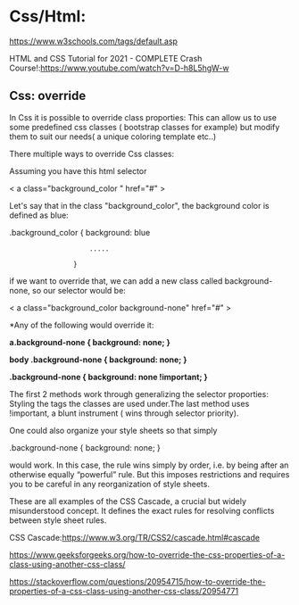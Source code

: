 
# Css/Html:

https://www.w3schools.com/tags/default.asp


HTML and CSS Tutorial for 2021 - COMPLETE Crash Course!:https://www.youtube.com/watch?v=D-h8L5hgW-w

## Css: override

In Css it is possible to override class proporties: This can allow us to use some predefined css classes ( bootstrap classes for example) but modify them to suit our needs( a unique coloring template etc..)

There multiple ways to override Css classes:

Assuming you have this html selector

< a class="background_color " href="#" >

Let's say that in the class "background_color", the background color is defined as blue:

 .background_color { background: blue 

                        .....

                    }

if we want to override that, we can add a new class called background-none, so our selector would be:

 < a class="background_color background-none" href="#" >

*Any of the following would override it:

**a.background-none { background: none; }**

**body .background-none { background: none; }**

**.background-none { background: none !important; }**


The first 2 methods work through generalizing the selector proporties: Styling the tags the classes are used under.The last method uses !important, a blunt instrument ( wins through selector priority).

One could also organize your style sheets so that simply

.background-none { background: none; }


would work. In this case, the rule wins simply by order, i.e. by being after an otherwise equally “powerful” rule. But this imposes restrictions and requires you to be careful in any reorganization of style sheets.

These are all examples of the CSS Cascade, a crucial but widely misunderstood concept. It defines the exact rules for resolving conflicts between style sheet rules.

CSS Cascade:https://www.w3.org/TR/CSS2/cascade.html#cascade


https://www.geeksforgeeks.org/how-to-override-the-css-properties-of-a-class-using-another-css-class/

https://stackoverflow.com/questions/20954715/how-to-override-the-properties-of-a-css-class-using-another-css-class/20954771



